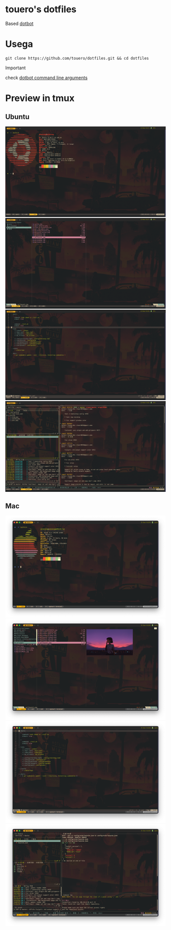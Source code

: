 # touero's dotfiles

Based [dotbot](https://github.com/anishathalye/dotbot)

# Usega

```
git clone https://github.com/touero/dotfiles.git && cd dotfiles
```

> [!IMPORTANT]
> check  [dotbot command line arguments](https://github.com/anishathalye/dotbot/blob/master/README.md#command-line-arguments)


# Preview in tmux

## Ubuntu
![wezterm](./preview/ubuntu/wezterm.png)
![yazi](./preview/ubuntu/yazi.png)
![nvim](./preview/ubuntu/nvim.png)
![lazygit](./preview/ubuntu/lazygit.png)

## Mac
![wezterm](./preview/mac/wezterm.png)
![yazi](./preview/mac/yazi.png)
![nvim](./preview/mac/nvim.png)
![lazygit](./preview/mac/lazygit.png)
